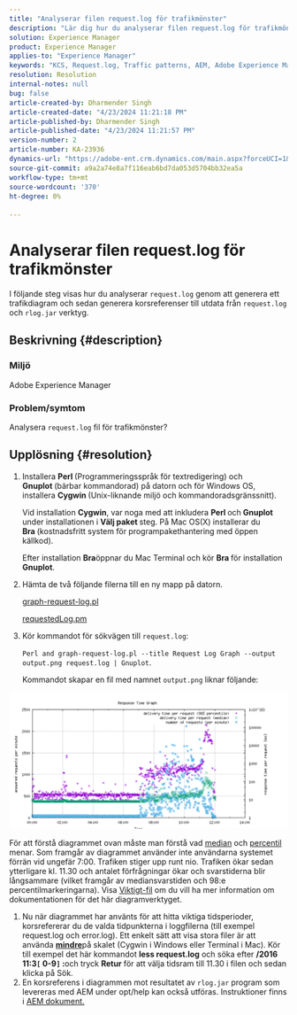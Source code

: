 ```yaml
---
title: "Analyserar filen request.log för trafikmönster"
description: "Lär dig hur du analyserar filen request.log för trafikmönster i Adobe Experience Manager."
solution: Experience Manager
product: Experience Manager
applies-to: "Experience Manager"
keywords: "KCS, Request.log, Traffic patterns, AEM, Adobe Experience Manager, Request Log Graph"
resolution: Resolution
internal-notes: null
bug: false
article-created-by: Dharmender Singh
article-created-date: "4/23/2024 11:21:18 PM"
article-published-by: Dharmender Singh
article-published-date: "4/23/2024 11:21:57 PM"
version-number: 2
article-number: KA-23936
dynamics-url: "https://adobe-ent.crm.dynamics.com/main.aspx?forceUCI=1&pagetype=entityrecord&etn=knowledgearticle&id=c8bcc82f-c801-ef11-a1fd-6045bd026dc7"
source-git-commit: a9a2a74e8a7f116eab6bd7da053d5704bb32ea5a
workflow-type: tm+mt
source-wordcount: '370'
ht-degree: 0%

---
```


# Analyserar filen request.log för trafikmönster


I följande steg visas hur du analyserar `request.log` genom att generera ett trafikdiagram och sedan generera korsreferenser till utdata från `request.log` och `rlog.jar` verktyg.

## Beskrivning {#description}


### <b>Miljö</b>

Adobe Experience Manager



### <b>Problem/symtom</b>

Analysera `request.log` fil för trafikmönster?


## Upplösning {#resolution}


1. Installera <b>Perl </b>(Programmeringsspråk för textredigering) och <b>Gnuplot </b>(bärbar kommandorad) på datorn och för Windows OS, installera <b>Cygwin </b>(Unix-liknande miljö och kommandoradsgränssnitt).

   Vid installation <b>Cygwin</b>, var noga med att inkludera <b>Perl </b>och<b> Gnuplot</b> under installationen i <b>Välj paket </b>steg. På Mac OS(X) installerar du <b>Bra </b>(kostnadsfritt system för programpakethantering med öppen källkod).


   Efter installation <b>Bra</b>öppnar du Mac Terminal och kör <b>Bra </b>för installation <b>Gnuplot</b>.
2. Hämta de två följande filerna till en ny mapp på datorn.

   [graph-request-log.pl](https://raw.githubusercontent.com/joerghoh/cq5-utils/master/scripts/request.log/graph-request-log.pl)

   [requestedLog.pm](https://raw.githubusercontent.com/joerghoh/cq5-utils/master/scripts/request.log/requestlog.pm)
3. Kör kommandot för sökvägen till `request.log`: <b> </b>


   `Perl and graph-request-log.pl --title Request Log Graph --output output.png request.log | Gnuplot`.


   Kommandot skapar en fil med namnet `output.png` liknar följande:


![](assets/23a59622-99e7-ee11-904d-6045bd006b3d.png)

För att förstå diagrammet ovan måste man förstå vad [median](https://www.mathsisfun.com/definitions/median.html) och [percentil](https://www.mathsisfun.com/data/percentiles.html) menar. Som framgår av diagrammet använder inte användarna systemet förrän vid ungefär 7:00. Trafiken stiger upp runt nio. Trafiken ökar sedan ytterligare kl. 11.30 och antalet förfrågningar ökar och svarstiderna blir långsammare (vilket framgår av mediansvarstiden och 98:e percentilmarkeringarna). Visa [Viktigt-fil](https://github.com/joerghoh/cq5-utils/tree/master/scripts/request.log) om du vill ha mer information om dokumentationen för det här diagramverktyget.

1. Nu när diagrammet har använts för att hitta viktiga tidsperioder, korsrefererar du de valda tidpunkterna i loggfilerna (till exempel request.log och error.log). Ett enkelt sätt att visa stora filer är att använda <b>[mindre](https://en.wikipedia.org/wiki/Less_%28Unix%29)</b>på skalet (Cygwin i Windows eller Terminal i Mac). Kör till exempel det här kommandot <b>less request.log</b> och söka efter <b>/2016 11:3`[` 0-9`]` :</b>och tryck <b>Retur</b> för att välja tidsram till 11.30 i filen och sedan klicka på Sök.<br>
2. En korsreferens i diagrammen mot resultatet av `rlog.jar` program som levereras med AEM under opt/help kan också utföras. Instruktioner finns i [AEM dokument.](https://experienceleague.adobe.com/en/docs/experience-manager-release-information/aem-release-updates/previous-updates/aem-previous-versions)

